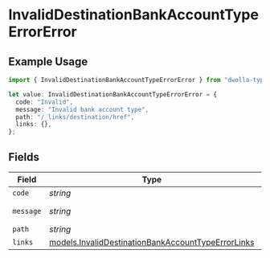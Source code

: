 # InvalidDestinationBankAccountTypeErrorError

## Example Usage

```typescript
import { InvalidDestinationBankAccountTypeErrorError } from "dwolla-typescript/models";

let value: InvalidDestinationBankAccountTypeErrorError = {
  code: "Invalid",
  message: "Invalid bank account type",
  path: "/_links/destination/href",
  links: {},
};
```

## Fields

| Field                                                                                                          | Type                                                                                                           | Required                                                                                                       | Description                                                                                                    | Example                                                                                                        |
| -------------------------------------------------------------------------------------------------------------- | -------------------------------------------------------------------------------------------------------------- | -------------------------------------------------------------------------------------------------------------- | -------------------------------------------------------------------------------------------------------------- | -------------------------------------------------------------------------------------------------------------- |
| `code`                                                                                                         | *string*                                                                                                       | :heavy_minus_sign:                                                                                             | N/A                                                                                                            | Invalid                                                                                                        |
| `message`                                                                                                      | *string*                                                                                                       | :heavy_minus_sign:                                                                                             | N/A                                                                                                            | Invalid bank account type                                                                                      |
| `path`                                                                                                         | *string*                                                                                                       | :heavy_minus_sign:                                                                                             | N/A                                                                                                            | /_links/destination/href                                                                                       |
| `links`                                                                                                        | [models.InvalidDestinationBankAccountTypeErrorLinks](../models/invaliddestinationbankaccounttypeerrorlinks.md) | :heavy_minus_sign:                                                                                             | N/A                                                                                                            | {}                                                                                                             |